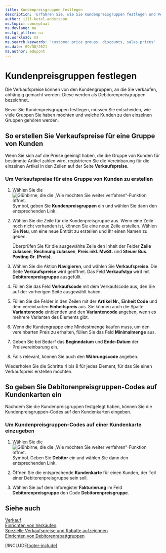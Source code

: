 ```yaml
---
title: Kundenpreisgruppen festlegen
description: 'Erfahren Sie, wie Sie Kundenpreisgruppen festlegen und Verkaufspreise für diese Gruppen erstellen.'
author: jill-kotel-andersson
ms.topic: conceptual
ms.devlang: na
ms.tgt_pltfrm: na
ms.workload: na
ms.search.keywords: 'customer price groups, discounts, sales prices'
ms.date: 09/30/2021
ms.author: edupont
---
```


# <a name="set-up-customer-price-groups"></a><a name="set-up-customer-price-groups"></a>Kundenpreisgruppen festlegen
  
Die Verkaufspreise können von den Kundengruppen, an die Sie verkaufen, abhängig gemacht werden. Diese werden als Debitorenpreisgruppen bezeichnet.

Bevor Sie Kundenpreisgruppen festlegen, müssen Sie entscheiden, wie viele Gruppen Sie haben möchten und welche Kunden zu den einzelnen Gruppen gehören werden.  

## <a name="how-to-create-sales-prices-for-a-group-of-customers"></a><a name="how-to-create-sales-prices-for-a-group-of-customers"></a>So erstellen Sie Verkaufspreise für eine Gruppe von Kunden

Wenn Sie sich auf die Preise geeinigt haben, die die Gruppe von Kunden für bestimmte Artikel zahlen wird, registrieren Sie die Vereinbarung für die einzelnen Artikel in den Zeilen auf der Seite **Verkaufspreise**.

### <a name="to-create-sales-prices-for-a-group-of-customers"></a><a name="to-create-sales-prices-for-a-group-of-customers"></a>Um Verkaufspreise für eine Gruppe von Kunden zu erstellen

1. Wählen Sie die ![Glühbirne, die die „Wie möchten Sie weiter verfahren“-Funktion öffnet.](media/ui-search/search_small.png "Wie möchten Sie weiter verfahren?") Symbol, geben Sie **Kundenpreisgruppen** ein und wählen Sie dann den entsprechenden Link.  

2. Wählen Sie die Zeile für die Kundenpreisgruppe aus. Wenn eine Zeile noch nicht vorhanden ist, können Sie eine neue Zeile erstellen. Wählen Sie **Neu**, um eine neue Entität zu erstellen und ihr einen Namen zu geben.  
    
    Überprüfen Sie für die ausgewählte Zeile den Inhalt der Felder **Zeile zulassen**, **Rechnung zulassen**, **Preis inkl. MwSt.** und **Steuer Bus. Posting Gr. (Preis)**. 
  
3. Wählen Sie die Aktion **Navigieren**, und wählen Sie **Verkaufspreise**. Die Seite **Verkaufspreise** wird geöffnet. Das Feld **Verkaufstyp** wird mit **Debitorenpreisgruppe** ausgefüllt.  
  
4. Füllen Sie das Feld **Verkaufscode** mit dem Verkaufscode aus, den Sie auf der vorherigen Seite ausgewählt haben.  
  
5. Füllen Sie die Felder in den Zeilen mit der **Artikel Nr.**, **Einheit Code** und dem vereinbarten **Einheitspreis** aus. Sie können auch die Spalte **Variantencode** einblenden und den **Variantencode** angeben, wenn es mehrere Varianten des Elements gibt.  
  
6. Wenn die Kundengruppe eine Mindestmenge kaufen muss, um den vereinbarten Preis zu erhalten, füllen Sie das Feld **Minimalmenge** aus.  

7. Geben Sie bei Bedarf das **Beginndatum** und **Ende-Datum** der Preisvereinbarung ein.  
  
8. Falls relevant, können Sie auch den **Währungscode** angeben.

Wiederholen Sie die Schritte 4 bis 8 für jedes Element, für das Sie einen Verkaufspreis erstellen möchten.

## <a name="how-to-enter-customer-price-group-codes-on-customer-cards"></a><a name="how-to-enter-customer-price-group-codes-on-customer-cards"></a>So geben Sie Debitorenpreisgruppen-Codes auf Kundenkarten ein

Nachdem Sie die Kundenpreisgruppen festgelegt haben, können Sie die Kundenpreisgruppen-Codes auf den Kundenkarten eingeben.

### <a name="to-enter-customer-price-group-codes-on-a-customer-card"></a><a name="to-enter-customer-price-group-codes-on-a-customer-card"></a>Um Kundenpreisgruppen-Codes auf einer Kundenkarte einzugeben

1. Wählen Sie die ![Glühbirne, die die „Wie möchten Sie weiter verfahren“-Funktion öffnet.](media/ui-search/search_small.png "Wie möchten Sie weiter verfahren?") Symbol. Geben Sie **Debitor** ein und wählen Sie dann den entsprechenden Link.  

2. Öffnen Sie die entsprechende **Kundenkarte** für einen Kunden, der Teil einer Debitorenpreisgruppe sein soll.  

3. Wählen Sie auf dem Inforegister **Fakturierung** im Feld **Debitorenpreisgruppe** den Code **Debitorenpreisgruppe**.  


## <a name="see-also"></a><a name="see-also"></a>Siehe auch

[Verkauf](sales-manage-sales.md)  
[Einrichten von Verkäufen](sales-setup-sales.md)  
[Spezielle Verkaufspreise und Rabatte aufzeichnen](sales-how-record-sales-price-discount-payment-agreements.md)  
[Einrichten von Debitorenrabattgruppen](sales-how-to-set-up-customer-discount-groups.md)  

[!INCLUDE[footer-include](includes/footer-banner.md)]
